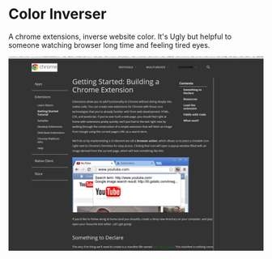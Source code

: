 # Color Inverser

A chrome extensions, inverse website color. It's Ugly but helpful to someone watching browser long time and feeling tired eyes.

![ScreenShot](img/screen.jpg)